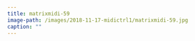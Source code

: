 ```yaml
---
title: matrixmidi-59
image-path: /images/2018-11-17-midictrl1/matrixmidi-59.jpg
caption: ""
---
```

